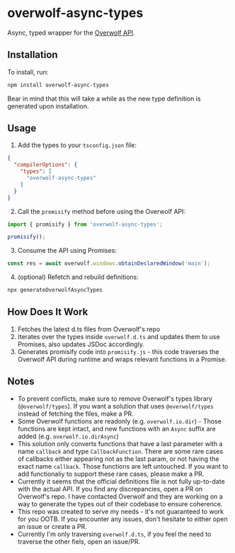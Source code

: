 # overwolf-async-types

Async, typed wrapper for the [Overwolf API](https://github.com/overwolf/types).

## Installation

To install, run:

```bash
npm install overwolf-async-types
```

Bear in mind that this will take a while as the new type definition is generated upon installation.

## Usage

1. Add the types to your `tsconfig.json` file:

```json
{
  "compilerOptions": {
    "types": [
      "overwolf-async-types"
    ]
  }
}
```

2. Call the `promisify` method before using the Overwolf API:

```javascript
import { promisify } from 'overwolf-async-types';

promisify();
```

3. Consume the API using Promises:

```javascript
const res = await overwolf.windows.obtainDeclaredWindow('main');
```

4. (optional) Refetch and rebuild definitions:

```bash
npx generateOverwolfAsyncTypes
```

## How Does It Work

1. Fetches the latest d.ts files from Overwolf's repo
2. Iterates over the types inside `overwolf.d.ts` and updates them to use Promises, also updates JSDoc accordingly.
3. Generates promisify code into `promisify.js` - this code traverses the Overwolf API during runtime and wraps relevant functions in a Promise.

## Notes

- To prevent conflicts, make sure to remove Overwolf's types library (`@overwolf/types`). If you want a solution that uses `@overwolf/types` instead of fetching the files, make a PR.
- Some Overwolf functions are readonly (e.g. `overwolf.io.dir`) - Those functions are kept intact, and new functions with an `Async` suffix are added (e.g. `overwolf.io.dirAsync`)
- This solution only converts functions that have a last parameter with a name `callback` and type `CallbackFunction`. There are some rare cases of callbacks either appearing not as the last param, or not having the exact name `callback`. Those functions are left untouched. If you want to add functionaliy to support these rare cases, please make a PR.
- Currently it seems that the official definitions file is not fully up-to-date with the actual API. If you find any discrepancies, open a PR on Overwolf's repo. I have contacted Overwolf and they are working on a way to generate the types out of their codebase to ensure coherence.
- This repo was created to serve my needs - it's not guaranteed to work for you OOTB. If you encounter any issues, don't hesitate to either open an issue or create a PR. 
- Currently I'm only traversing `overwolf.d.ts`, if you feel the need to traverse the other fiels, open an issue/PR.
